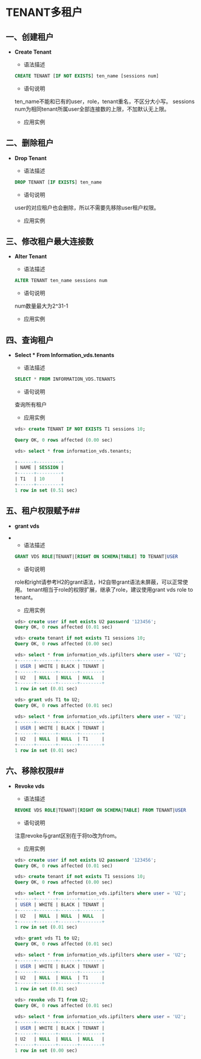 # TENANT多租户 #

## 一、创建租户 ##
* **Create Tenant**

	* 语法描述

	```sql
	CREATE TENANT [IF NOT EXISTS] ten_name [sessions num]
	```
	* 语句说明

	ten_name不能和已有的user，role，tenant重名，不区分大小写。
	sessions num为相同tenant所属user全部连接数的上限，不加默认无上限。

	* 应用实例

## 二、删除租户 ##
* **Drop Tenant**

	* 语法描述

	```sql
	DROP TENANT [IF EXISTS] ten_name
	```
	* 语句说明
	
	user的对应租户也会删除，所以不需要先移除user租户权限。

	* 应用实例


## 三、修改租户最大连接数 ##
* **Alter Tenant**

	* 语法描述

	```sql
	ALTER TENANT ten_name sessions num
	```
	* 语句说明

	num数量最大为2^31-1

	* 应用实例

## 四、查询租户 ##
* **Select * From Information_vds.tenants**

	* 语法描述
	
	```sql
	SELECT * FROM INFORMATION_VDS.TENANTS
	```
	* 语句说明

	查询所有租户

	* 应用实例

	```sql
	vds> create TENANT IF NOT EXISTS T1 sessions 10;

	Query OK, 0 rows affected (0.00 sec)

	vds> select * from information_vds.tenants;

	+------+---------+
	| NAME | SESSION |
	+------+---------+
	| T1   | 10      |
	+------+---------+
	1 row in set (0.51 sec)
	```

## 五、租户权限赋予##
* **grant vds**
* 
	* 语法描述

	```sql
	GRANT VDS ROLE|TENANT|[RIGHT ON SCHEMA|TABLE] TO TENANT|USER
	```

	* 语句说明

	role和right请参考H2的grant语法，H2自带grant语法未屏蔽，可以正常使用。
	tenant相当于role的权限扩展，继承了role，建议使用grant vds role to tenant。

	* 应用实例

	```sql
	vds> create user if not exists U2 password '123456';
	Query OK, 0 rows affected (0.01 sec)

	vds> create tenant if not exists T1 sessions 10;
	Query OK, 0 rows affected (0.00 sec)

	vds> select * from information_vds.ipfilters where user = 'U2';
	+------+-------+-------+--------+
	| USER | WHITE | BLACK | TENANT |
	+------+-------+-------+--------+
	| U2   | NULL  | NULL  | NULL   |
	+------+-------+-------+--------+
	1 row in set (0.01 sec)

	vds> grant vds T1 to U2;
	Query OK, 0 rows affected (0.01 sec)

	vds> select * from information_vds.ipfilters where user = 'U2';
	+------+-------+-------+--------+
	| USER | WHITE | BLACK | TENANT |
	+------+-------+-------+--------+
	| U2   | NULL  | NULL  | T1     |
	+------+-------+-------+--------+
	1 row in set (0.01 sec)
	```

## 六、移除权限##

* **Revoke vds**

	* 语法描述

	```sql
	REVOKE VDS ROLE|TENANT|[RIGHT ON SCHEMA|TABLE] FROM TENANT|USER
	```

	* 语句说明

	注意revoke与grant区别在于将to改为from。

	* 应用实例

	```sql
	vds> create user if not exists U2 password '123456';
	Query OK, 0 rows affected (0.01 sec)

	vds> create tenant if not exists T1 sessions 10;
	Query OK, 0 rows affected (0.00 sec)

	vds> select * from information_vds.ipfilters where user = 'U2';
	+------+-------+-------+--------+
	| USER | WHITE | BLACK | TENANT |
	+------+-------+-------+--------+
	| U2   | NULL  | NULL  | NULL   |
	+------+-------+-------+--------+
	1 row in set (0.01 sec)

	vds> grant vds T1 to U2;
	Query OK, 0 rows affected (0.01 sec)

	vds> select * from information_vds.ipfilters where user = 'U2';
	+------+-------+-------+--------+
	| USER | WHITE | BLACK | TENANT |
	+------+-------+-------+--------+
	| U2   | NULL  | NULL  | T1     |
	+------+-------+-------+--------+
	1 row in set (0.01 sec)

	vds> revoke vds T1 from U2;
	Query OK, 0 rows affected (0.01 sec)

	vds> select * from information_vds.ipfilters where user = 'U2';
	+------+-------+-------+--------+
	| USER | WHITE | BLACK | TENANT |
	+------+-------+-------+--------+
	| U2   | NULL  | NULL  | NULL   |
	+------+-------+-------+--------+
	1 row in set (0.00 sec)
	```

	
